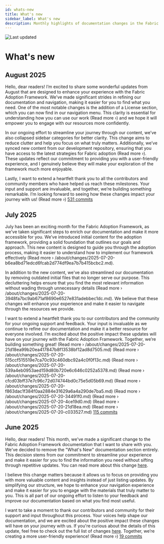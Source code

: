 ```yaml
---
id: whats-new
title: What's new
sidebar_label: What's new
description: Monthly highlights of documentation changes in the Fabric Adoption Framework.
---
```


![Last updated](https://img.shields.io/badge/last%20updated-"2025--08--08-brightgreen)

# What's new

## August 2025

Hello, dear readers! I’m excited to share some wonderful updates from August that are designed to enhance your experience with the Fabric Adoption Framework. We’ve made significant strides in refining our documentation and navigation, making it easier for you to find what you need. One of the most notable changes is the addition of a License section, which you can now find in our navigation menu. This clarity is essential for understanding how you can use our work (Read more ›) and we hope it will empower you to engage with our resources more confidently.

In our ongoing effort to streamline your journey through our content, we’ve also collapsed sidebar categories for better clarity. This change aims to reduce clutter and help you focus on what truly matters. Additionally, we’ve synced new content from our development repository, ensuring that you have access to the latest strategies for Fabric adoption (Read more ›). These updates reflect our commitment to providing you with a user-friendly experience, and I genuinely believe they will make your exploration of the framework much more enjoyable.

Lastly, I want to extend a heartfelt thank you to all the contributors and community members who have helped us reach these milestones. Your input and support are invaluable, and together, we’re building something remarkable. I’m looking forward to seeing how these changes impact your journey with us! (Read more ›) [531 commits](https://github.com/TheTrustedAdvisor/FabricAdoptionFramework/commits/main?since=2025-08-01&until=2025-08-31)

## July 2025

July has been an exciting month for the Fabric Adoption Framework, as we've taken significant steps to enrich our documentation and make it more accessible for you. We’ve introduced initial content for the adoption framework, providing a solid foundation that outlines our goals and approach. This new content is designed to guide you through the adoption process, making it easier to understand how to implement our framework effectively (Read more › /about/changes/2025-07-20-b6ea8bd71edcd6fcab2d774df9ea7b7b415bcbc2.md). 

In addition to the new content, we've also streamlined our documentation by removing outdated initial files that no longer serve our purpose. This decluttering helps ensure that you find the most relevant information without wading through unnecessary details (Read more › /about/changes/2025-07-20-3948fa7bc9ab671af8690e6527e831adebbec1dc.md). We believe that these changes will enhance your experience and make it easier to navigate through the resources we provide.

I want to extend a heartfelt thank you to our contributors and the community for your ongoing support and feedback. Your input is invaluable as we continue to refine our documentation and make it a better resource for everyone involved. I’m excited about the positive impact these updates will have on your journey with the Fabric Adoption Framework. Together, we’re building something great! (Read more › /about/changes/2025-07-20-21d18ea99b20ea417847b8f13538bf12ad8d7505.md) (Read more › /about/changes/2025-07-20-515ccf515519e7ca70c93c460dbc92a4c0f0f13c.md) (Read more › /about/changes/2025-07-20-539a4eb0953aed159d80b720e6c646c0252a5378.md) (Read more › /about/changes/2025-07-20-cfcd03bff37e7c96c72d074744bd0c75e5d05b69.md) (Read more › /about/changes/2025-07-20-f863dac1f384f0aa2884e31629a6a4a290de7ba5.md) (Read more › /about/changes/2025-07-20-34491f0.md) (Read more › /about/changes/2025-07-20-4ce19d0.md) (Read more › /about/changes/2025-07-20-21d18ea.md) (Read more › /about/changes/2025-07-20-c033527.md) [115 commits](https://github.com/TheTrustedAdvisor/FabricAdoptionFramework/commits/main?since=2025-07-01&until=2025-07-31)

## June 2025

Hello, dear readers! This month, we've made a significant change to the Fabric Adoption Framework documentation that I want to share with you. We've decided to remove the "What's New" documentation section entirely. This decision stems from our commitment to streamline your experience and make it easier for you to find the information you need without sifting through repetitive updates. You can read more about this change [here](https://about/changes/2025-06-03-5a7d4f72ccbbd73c700b77c1b485216d1e29c0ea.md).

I believe this change matters because it allows us to focus on providing you with more valuable content and insights instead of just listing updates. By simplifying our structure, we hope to enhance your navigation experience and make it easier for you to engage with the materials that truly matter to you. This is all part of our ongoing effort to listen to your feedback and improve our documentation based on what you find most useful. 

I want to take a moment to thank our contributors and community for their support and input throughout this process. Your voices help shape our documentation, and we are excited about the positive impact these changes will have on your journey with us. If you're curious about the details of this update, feel free to check out the full list of changes [here](https://about/changes/2025-06-03-3a35144.md). Together, we’re creating a more user-friendly experience! (Read more ›) [19 commits](https://github.com/TheTrustedAdvisor/FabricAdoptionFramework/commits/main?since=2025-06-01&until=2025-06-30)
